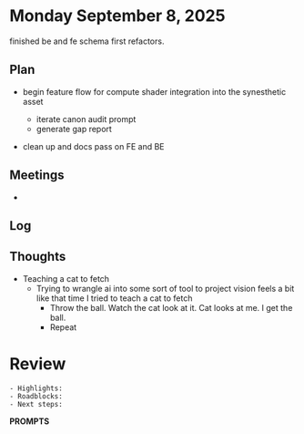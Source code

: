 # Monday September 8, 2025


finished be and fe schema first refactors. 





## Plan

- begin feature flow for compute shader integration into the synesthetic asset
    - iterate canon audit prompt
    - generate gap report



- clean up and docs pass on FE and BE




## Meetings
-

## Log


## Thoughts
- Teaching a cat to fetch
    - Trying to wrangle ai into some sort of tool to project vision feels a bit like that time I tried to teach a cat to fetch
        - Throw the ball. Watch the cat look at it. Cat looks at me. I get the ball.
        - Repeat


# Review
    - Highlights:
    - Roadblocks:
    - Next steps:



**PROMPTS**
